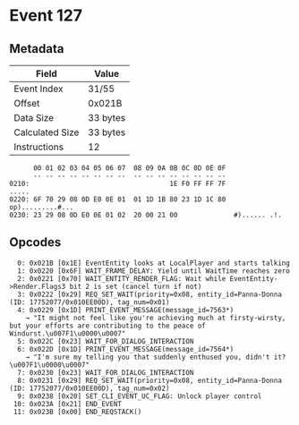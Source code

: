 # Event 127

## Metadata

| Field           | Value    |
|-----------------|----------|
| Event Index     | 31/55    |
| Offset          | 0x021B   |
| Data Size       | 33 bytes |
| Calculated Size | 33 bytes |
| Instructions    | 12       |

```
      00 01 02 03 04 05 06 07  08 09 0A 0B 0C 0D 0E 0F
      -- -- -- -- -- -- -- --  -- -- -- -- -- -- -- --
0210:                                   1E F0 FF FF 7F             .....
0220: 6F 70 29 08 0D E0 0E 01  01 1D 1B 80 23 1D 1C 80  op).........#...
0230: 23 29 08 0D E0 0E 01 02  20 00 21 00              #)...... .!.    
```

## Opcodes

```
  0: 0x021B [0x1E] EventEntity looks at LocalPlayer and starts talking
  1: 0x0220 [0x6F] WAIT_FRAME_DELAY: Yield until WaitTime reaches zero
  2: 0x0221 [0x70] WAIT_ENTITY_RENDER_FLAG: Wait while EventEntity->Render.Flags3 bit 2 is set (cancel turn if not)
  3: 0x0222 [0x29] REQ_SET_WAIT(priority=0x08, entity_id=Panna-Donna (ID: 17752077/0x010EE00D), tag_num=0x01)
  4: 0x0229 [0x1D] PRINT_EVENT_MESSAGE(message_id=7563*)
    → "It might not feel like you're achieving much at firsty-wirsty, but your efforts are contributing to the peace of Windurst.\u007F1\u0000\u0007"
  5: 0x022C [0x23] WAIT_FOR_DIALOG_INTERACTION
  6: 0x022D [0x1D] PRINT_EVENT_MESSAGE(message_id=7564*)
    → "I'm sure my telling you that suddenly enthused you, didn't it?\u007F1\u0000\u0007"
  7: 0x0230 [0x23] WAIT_FOR_DIALOG_INTERACTION
  8: 0x0231 [0x29] REQ_SET_WAIT(priority=0x08, entity_id=Panna-Donna (ID: 17752077/0x010EE00D), tag_num=0x02)
  9: 0x0238 [0x20] SET_CLI_EVENT_UC_FLAG: Unlock player control
 10: 0x023A [0x21] END_EVENT
 11: 0x023B [0x00] END_REQSTACK()
```
